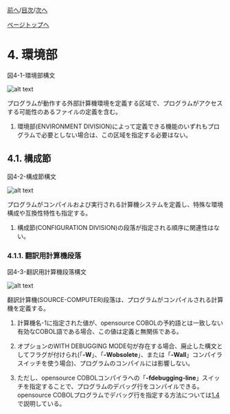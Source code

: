 <!--navi start1-->
[前へ](3.md)/[目次](https://momo2584.github.io/opensourcecobol.github.io/markdown/TOC.html)/[次へ](4-1-2.md)
<!--navi end1-->
<!--navi start2-->

[ページトップへ](4-1-1.md)
<!--navi end2-->
# 4. 環境部

図4-1-環境部構文

![alt text](Image/4-1.png)

プログラムが動作する外部計算機環境を定義する区域で、プログラムがアクセスする可能性のあるファイルの定義を含む。

1. 環境部(ENVIRONMENT DIVISION)によって定義できる機能のいずれもプログラムで必要としない場合は、この区域を指定する必要はない。

## 4.1. 構成節

図4-2-構成節構文

![alt text](Image/4-2.png)

プログラムがコンパイルおよび実行される計算機システムを定義し、特殊な環境構成や互換性特性も指定する。

1. 構成節(CONFIGURATION DIVISION)の段落が指定される順序に関連性はない。

### 4.1.1. 翻訳用計算機段落

図4-3-翻訳用計算機段落構文

![alt text](Image/4-3.png)

翻訳計算機(SOURCE-COMPUTER)段落は、プログラムがコンパイルされる計算機を定義する。

1. 計算機名-1に指定された値が、opensource COBOLの予約語とは一致しない有効なCOBOL語である場合、この値は定義と無関係である。

2. オプションのWITH DEBUGGING MODE句が存在する場合、廃止した構文としてフラグが付けられ(「**-W**」、「**-Wobsolete**」、または「**-Wall**」コンパイラスイッチを使う場合)、プログラムのコンパイルには影響しない。

3. ただし、opensource COBOLコンパイラへの「**-fdebugging-line**」スイッチを指定することで、プログラムのデバッグ行をコンパイルできる。opensource COBOLプログラムでデバッグ行を指定する方法については[1.4](1-4.md)で説明している。

